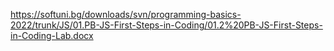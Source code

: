 https://softuni.bg/downloads/svn/programming-basics-2022/trunk/JS/01.PB-JS-First-Steps-in-Coding/01.2%20PB-JS-First-Steps-in-Coding-Lab.docx
